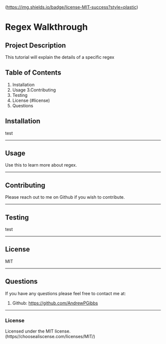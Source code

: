 
 (https://img.shields.io/badge/license-MIT-success?style=plastic)
  # Regex Walkthrough

  ## Project Description
  This tutorial will explain the details of a specific regex

  ## Table of Contents
  1. Installation 
  2. Usage
  3.Contributing 
  4. Testing
  5. License (#license)
  6. Questions 

  ## Installation

  test

  ---------------------------------------------
  ## Usage

  Use this to learn more about regex. 

  ---------------------------------------------
  ## Contributing

  Please reach out to me on Github if you wish to contribute.

  ---------------------------------------------
  ## Testing

  test

  ---------------------------------------------

  ## License

  MIT

  ---------------------------------------------

  ## Questions

  If you have any questions please feel free to contact me at:
  1) Github: https://github.com/AndrewPGibbs

  ---------------------------------------------

  ### License

  Licensed under the MIT license. (https//choosealiscense.com/licenses/MIT/)
